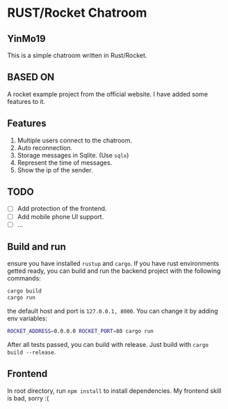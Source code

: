 # RUST/Rocket Chatroom
## YinMo19

This is a simple chatroom written in Rust/Rocket.

BASED ON
---
A rocket example project from the official website. I have added some features to it.

Features
---
1. Multiple users connect to the chatroom.
2. Auto reconnection.
3. Storage messages in Sqlite. (Use `sqlx`)
4. Represent the time of messages.
5. Show the ip of the sender.

TODO
---
- [ ] Add protection of the frontend.
- [ ] Add mobile phone UI support.
- [ ] ...

Build and run
---
ensure you have installed `rustup` and `cargo`. If you have rust environments getted ready, you can build and run the backend project with the following commands:
```sh
cargo build
cargo run
```
the default host and port is `127.0.0.1, 8000`. You can change it by adding env variables:
```sh
ROCKET_ADDRESS=0.0.0.0 ROCKET_PORT=80 cargo run
```

After all tests passed, you can build with release. Just build with `cargo build --release`.

Frontend
---
In root directory, run `npm install` to install dependencies. My frontend skill is bad, sorry :(
